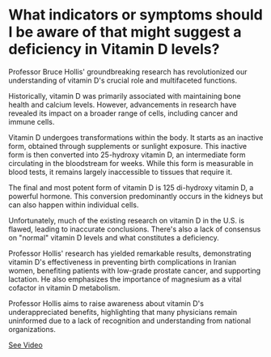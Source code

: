 # What indicators or symptoms should I be aware of that might suggest a deficiency in Vitamin D levels?

Professor Bruce Hollis' groundbreaking research has revolutionized our understanding of vitamin D's crucial role and multifaceted functions.

Historically, vitamin D was primarily associated with maintaining bone health and calcium levels. However, advancements in research have revealed its impact on a broader range of cells, including cancer and immune cells.

Vitamin D undergoes transformations within the body. It starts as an inactive form, obtained through supplements or sunlight exposure. This inactive form is then converted into 25-hydroxy vitamin D, an intermediate form circulating in the bloodstream for weeks. While this form is measurable in blood tests, it remains largely inaccessible to tissues that require it.

The final and most potent form of vitamin D is 125 di-hydroxy vitamin D, a powerful hormone. This conversion predominantly occurs in the kidneys but can also happen within individual cells.

Unfortunately, much of the existing research on vitamin D in the U.S. is flawed, leading to inaccurate conclusions. There's also a lack of consensus on "normal" vitamin D levels and what constitutes a deficiency.

Professor Hollis' research has yielded remarkable results, demonstrating vitamin D's effectiveness in preventing birth complications in Iranian women, benefiting patients with low-grade prostate cancer, and supporting lactation. He also emphasizes the importance of magnesium as a vital cofactor in vitamin D metabolism.

Professor Hollis aims to raise awareness about vitamin D's underappreciated benefits, highlighting that many physicians remain uninformed due to a lack of recognition and understanding from national organizations.

 [See Video](https://www.youtube.com/embed/QAQ7r6jLEww)